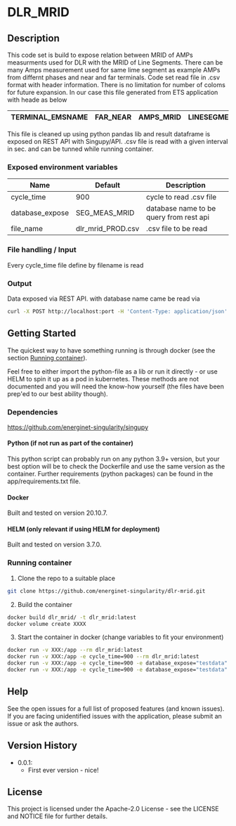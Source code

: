 # DLR_MRID <!-- Change to repo name! -->

<!-- Insert a very short description of what the script/repo is for -->

<!-- TABLE OF CONTENTS -->
<!--
If VERY heavy readme, update and use this TOC
<details>
  <summary>Table of Contents</summary>
  <ol>
    <li>
      <a href="#about-the-project">About The Project</a>
      <ul>
        <li><a href="#built-with">Built With</a></li>
      </ul>
    </li>
    <li>
      <a href="#getting-started">Getting Started</a>
      <ul>
        <li><a href="#prerequisites">Prerequisites</a></li>
        <li><a href="#installation">Installation</a></li>
      </ul>
    </li>
    <li><a href="#usage">Usage</a></li>
    <li><a href="#roadmap">Roadmap</a></li>
    <li><a href="#contributing">Contributing</a></li>
    <li><a href="#license">License</a></li>
    <li><a href="#contact">Contact</a></li>
    <li><a href="#acknowledgments">Acknowledgments</a></li>
  </ol>
</details>
-->

## Description

This code set is build to expose relation between MRID of AMPs measurments used for DLR with the MRID of Line Segments.
There can be many Amps measurement used for same lime segment as example AMPs from differnt phases and near and far terminals. 
Code set read file in .csv format with header information. There is no limitation for number of coloms for future expansion.
In our case this file generated from ETS application with heade as below

|TERMINAL_EMSNAME|FAR_NEAR|AMPS_MRID|LINESEGMENT_MRID|DLR_ENABLE
|--|--|--|--|--|

This file is cleaned up using python pandas lib and result dataframe is exposed on REST API with Singupy/API.
.csv file is read with a given interval in sec. and can be tunned while running container.

### Exposed environment variables

|Name|Default|Description|
|--|--|--|
|cycle_time|900|cycle to read .csv file|
|database_expose|SEG_MEAS_MRID|database name to be query from rest api|
|file_name|dlr_mrid_PROD.csv|.csv file to be read|

### File handling / Input

Every cycle_time file define by filename is read 

### Output

Data exposed via REST API. with database name came be read via

````bash
curl -X POST http://localhost:port -H 'Content-Type: application/json' -d '{"sql-query": "SELECT * FROM database_expose;"}
````

<!-- GETTING STARTED -->
## Getting Started

The quickest way to have something running is through docker (see the section [Running container](#running-container)).

Feel free to either import the python-file as a lib or run it directly - or use HELM to spin it up as a pod in kubernetes. These methods are not documented and you will need the know-how yourself (the files have been prep'ed to our best ability though).

### Dependencies

https://github.com/energinet-singularity/singupy
  
#### Python (if not run as part of the container)

This python script can probably run on any python 3.9+ version, but your best option will be to check the Dockerfile and use the same version as the container. Further requirements (python packages) can be found in the app/requirements.txt file.

#### Docker

<!--
Describe here what is needed before it can be run in docker - environment variables, volumes etc.

Give an example if relevant:

Example:
```sh
docker run my_script -v someVolume:/data -e MYVAR=smith"
```
 -->
Built and tested on version 20.10.7.


#### HELM (only relevant if using HELM for deployment)

Built and tested on version 3.7.0.

### Running container

<!-- PLEASE REMEMBER TO UPDATE THIS GUIDE!!! -->

1. Clone the repo to a suitable place
````bash
git clone https://github.com/energinet-singularity/dlr-mrid.git
````

2. Build the container
````bash
docker build dlr_mrid/ -t dlr_mrid:latest
docker volume create XXXX
````

3. Start the container in docker (change variables to fit your environment)
````bash
docker run -v XXX:/app --rm dlr_mrid:latest
docker run -v XXX:/app -e cycle_time=900 --rm dlr_mrid:latest
docker run -v XXX:/app -e cycle_time=900 -e database_expose="testdata" --rm dlr_mrid:latest
docker run -v XXX:/app -e cycle_time=900 -e database_expose="testdata" -e file_name=yyy.csv  --rm dlr_mrid:latest
````

## Help
<!-- replace 'open issues' below with link like this: [open issues](https://github.com/energinet-singularity/<repo-name>/issues) -->
See the open issues for a full list of proposed features (and known issues).
If you are facing unidentified issues with the application, please submit an issue or ask the authors.

## Version History

* 0.0.1:
    * First ever version - nice!

## License

This project is licensed under the Apache-2.0 License - see the LICENSE and NOTICE file for further details.
